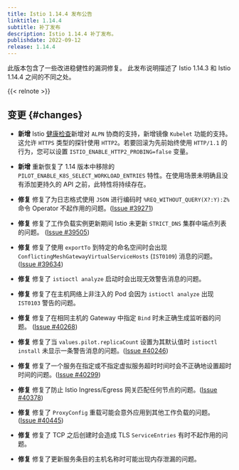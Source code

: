 ```yaml
---
title: Istio 1.14.4 发布公告
linktitle: 1.14.4
subtitle: 补丁发布
description: Istio 1.14.4 补丁发布。
publishdate: 2022-09-12
release: 1.14.4
---
```


此版本包含了一些改进稳健性的漏洞修复。
此发布说明描述了 Istio 1.14.3 和 Istio 1.14.4 之间的不同之处。

{{< relnote >}}

## 变更  {#changes}

- **新增** Istio [健康检查](/zh/docs/ops/configuration/mesh/app-health-check/)新增对 `ALPN` 协商的支持，新增镜像 `Kubelet` 功能的支持。这允许 `HTTPS` 类型的探针使用 `HTTP2`。若要回滚为先前始终使用 `HTTP/1.1` 的行为，您可以设置 `ISTIO_ENABLE_HTTP2_PROBING=false` 变量。

- **新增** 重新恢复了 1.14 版本中移除的 `PILOT_ENABLE_K8S_SELECT_WORKLOAD_ENTRIES` 特性。在使用场景未明确且没有添加更持久的 API 之前，此特性将持续存在。

- **修复** 修复了为日志格式使用 `JSON` 进行编码时 `%REQ_WITHOUT_QUERY(X?:Y):Z%` 命令 Operator 不起作用的问题。([Issue #39271](https://github.com/istio/istio/issues/39271))

- **修复** 修复了工作负载实例更新期间 Istio 未更新 `STRICT_DNS` 集群中端点列表的问题。 ([Issue #39505](https://github.com/istio/istio/issues/39505))

- **修复** 修复了使用 `exportTo` 到特定的命名空间时会出现 `ConflictingMeshGatewayVirtualServiceHosts` (`IST0109`) 消息的问题。 ([Issue #39634](https://github.com/istio/istio/issues/39634))

- **修复** 修复了 `istioctl analyze` 启动时会出现无效警告消息的问题。

- **修复** 修复了在主机网络上非注入的 Pod 会因为 `istioctl analyze` 出现 `IST0103` 警告的问题。

- **修复** 修复了在相同主机的 Gateway 中指定 `Bind` 时未正确生成监听器的问题。 ([Issue #40268](https://github.com/istio/istio/issues/40268))

- **修复** 修复了当 `values.pilot.replicaCount` 设置为其默认值时 `istioctl install` 未显示一条警告消息的问题。([Issue #40246](https://github.com/istio/istio/issues/40246))

- **修复** 修复了一个服务在指定或不指定虚拟服务超时时间时会不正确地设置超时时间的问题。([Issue #40299](https://github.com/istio/istio/issues/40299))

- **修复** 修复了防止 Istio Ingress/Egress 网关匹配任何节点的问题。([Issue #40378](https://github.com/istio/istio/issues/40378))

- **修复** 修复了 `ProxyConfig` 重载可能会意外应用到其他工作负载的问题。([Issue #40445](https://github.com/istio/istio/issues/40445))

- **修复** 修复了 TCP 之后创建时会造成 TLS `ServiceEntries` 有时不起作用的问题。

- **修复** 修复了更新服务条目的主机名称时可能出现内存泄漏的问题。
